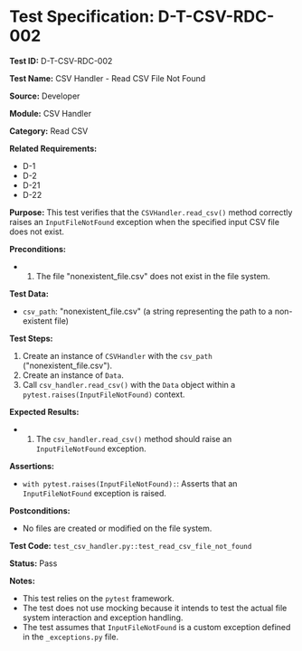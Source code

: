 # Test Specification: D-T-CSV-RDC-002

**Test ID:** D-T-CSV-RDC-002

**Test Name:** CSV Handler - Read CSV File Not Found

**Source:** Developer

**Module:** CSV Handler

**Category:** Read CSV

**Related Requirements:**

*   D-1
*   D-2
*   D-21
*   D-22

**Purpose:**
This test verifies that the `CSVHandler.read_csv()` method correctly raises an `InputFileNotFound` exception when the specified input CSV file does not exist.

**Preconditions:**

*   1) The file "nonexistent_file.csv" does not exist in the file system.

**Test Data:**

*   `csv_path`: "nonexistent_file.csv" (a string representing the path to a non-existent file)

**Test Steps:**

1.  Create an instance of `CSVHandler` with the `csv_path` ("nonexistent_file.csv").
2.  Create an instance of `Data`.
3.  Call `csv_handler.read_csv()` with the `Data` object within a `pytest.raises(InputFileNotFound)` context.

**Expected Results:**

*   1) The `csv_handler.read_csv()` method should raise an `InputFileNotFound` exception.

**Assertions:**

*   `with pytest.raises(InputFileNotFound):`: Asserts that an `InputFileNotFound` exception is raised.

**Postconditions:**

*   No files are created or modified on the file system.

**Test Code:** `test_csv_handler.py::test_read_csv_file_not_found`

**Status:** Pass

**Notes:**

*   This test relies on the `pytest` framework.
*   The test does not use mocking because it intends to test the actual file system interaction and exception handling.
*   The test assumes that `InputFileNotFound` is a custom exception defined in the `_exceptions.py` file.
